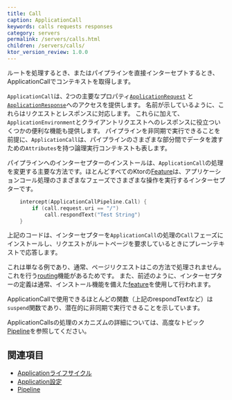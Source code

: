 ```yaml
---
title: Call
caption: ApplicationCall
keywords: calls requests responses
category: servers
permalink: /servers/calls.html
children: /servers/calls/
ktor_version_review: 1.0.0
---
```


ルートを処理するとき、またはパイプラインを直接インターセプトするとき、ApplicationCallでコンテキストを取得します。

`ApplicationCall`は、2つの主要なプロパティ[`ApplicationRequest`](/servers/calls/requests.html)
と[`ApplicationResponse`](/servers/calls/responses.html)へのアクセスを提供します。
名前が示しているように、これらはリクエストとレスポンスに対応します。
これらに加えて、`ApplicationEnvironment`とクライアントリクエストへのレスポンスに役立ついくつかの便利な機能も提供します。
パイプラインを非同期で実行できることを前提に、`ApplicationCall`は、パイプラインのさまざまな部分間でデータを渡すための`Attributes`を持つ論理実行コンテキストも表します。

パイプラインへのインターセプターのインストールは、`ApplicationCall`の処理を変更する主要な方法です。ほとんどすべてのKtorの[Feature](/servers/features)は、アプリケーションコール処理のさまざまなフェーズでさまざまな操作を実行するインターセプターです。

```kotlin
    intercept(ApplicationCallPipeline.Call) { 
        if (call.request.uri == "/")
            call.respondText("Test String")
    }
```

上記のコードは、インターセプターを`ApplicationCall`の処理の`Call`フェーズにインストールし、リクエストがルートページを要求しているときにプレーンテキストで応答します。

これは単なる例であり、通常、ページリクエストはこの方法で処理されません。これを行う[routing](/servers/features/routing)機能があるためです。
また、前述のように、インターセプターの定義は通常、インストール機能を備えた[feature](/servers/features)を使用して行われます。

ApplicationCallで使用できるほとんどの関数（上記のrespondTextなど）は`suspend`関数であり、潜在的に非同期で実行できることを示しています。

ApplicationCallsの処理のメカニズムの詳細については、高度なトピック[Pipeline](/advanced/pipeline)を参照してください。

## 関連項目

- [Applicationライフサイクル](https://jp.ktor.work/servers/lifecycle.html)
- [Application設定](https://jp.ktor.work/servers/configuration.html)
- [Pipeline](/advanced/pipeline)
